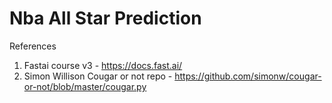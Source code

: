 # Nba All Star Prediction

References
1. Fastai course v3 - https://docs.fast.ai/
2. Simon Willison Cougar or not repo - https://github.com/simonw/cougar-or-not/blob/master/cougar.py
